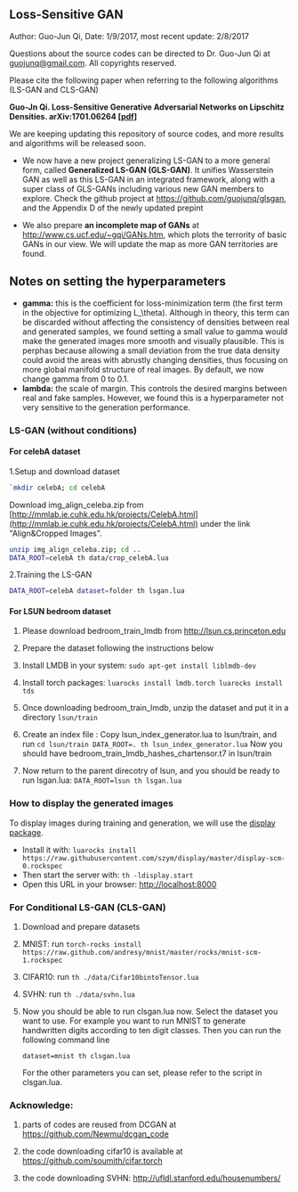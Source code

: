 ## Loss-Sensitive GAN

Author: Guo-Jun Qi, Date: 1/9/2017, most recent update: 2/8/2017

Questions about the source codes can be directed to Dr. Guo-Jun Qi at guojunq@gmail.com.  All copyrights reserved.

Please cite the following paper when referring to the following algorithms (LS-GAN and CLS-GAN)

**Guo-Jn Qi. Loss-Sensitive Generative Adversarial Networks on Lipschitz Densities. arXiv:1701.06264 [[pdf](https://arxiv.org/abs/1701.06264)]**
  
We are keeping updating this repository of source codes, and more results and algorithms will be released soon.

- We now have a new project generalizing LS-GAN to a more general form, called **Generalized LS-GAN (GLS-GAN)**. It unifies Wasserstein GAN as well as this LS-GAN in an integrated framework, along with a super class of GLS-GANs including various new GAN members to explore. Check the github project at https://github.com/guojunq/glsgan, and the Appendix D of the newly updated prepint 

- We also prepare **an incomplete map of GANs** at http://www.cs.ucf.edu/~gqi/GANs.htm, which plots the terrority of basic GANs in our view. We will update the map as more GAN territories are found.

## Notes on setting the hyperparameters
- **gamma:** this is the coefficient for loss-minimization term (the first term in the objective for optimizing L_\theta). Although in theory, this term can be discarded without affecting the consistency of densities between real and generated samples, we found setting a small value to gamma would  make the generated images more smooth and visually plausible.  This is perphas because allowing a small deviation from the true data density could avoid the areas with abrustly changing densities, thus focusing on more global manifold structure of real images. By default, we now change gamma from 0 to 0.1.
- **lambda:** the scale of margin. This controls the desired margins between real and fake samples.  However, we found this is a hyperparameter not very sensitive to the generation performance.


### LS-GAN (without conditions)

#### For celebA dataset
1.Setup and download dataset 

```bash
`mkdir celebA; cd celebA
```

Download img_align_celeba.zip from [http://mmlab.ie.cuhk.edu.hk/projects/CelebA.html](http://mmlab.ie.cuhk.edu.hk/projects/CelebA.html) under the link "Align&Cropped Images".

```bash
unzip img_align_celeba.zip; cd ..
DATA_ROOT=celebA th data/crop_celebA.lua
```

2.Training the LS-GAN

```bash
DATA_ROOT=celebA dataset=folder th lsgan.lua
```

#### For LSUN bedroom dataset 

1. Please download bedroom_train_lmdb from http://lsun.cs.princeton.edu

2. Prepare the dataset following the instructions below 

  1. Install LMDB in your system: 
   	`sudo apt-get install liblmdb-dev`
	
  2. Install torch packages:
   	```
	luarocks install lmdb.torch
	luarocks install tds
	```
	
  3. Once downloading bedroom_train_lmdb, unzip the dataset and put it in a directory `lsun/train`
   
  4. Create an index file :
	Copy lsun_index_generator.lua to lsun/train, and run
	```
	cd lsun/train
	DATA_ROOT=. th lsun_index_generator.lua
	```
	Now you should have bedroom_train_lmdb_hashes_chartensor.t7 in lsun/train
	
   5. Now return to the parent direcotry of lsun, and you should be ready to run lsgan.lua:
   	```
	DATA_ROOT=lsun th lsgan.lua
	```
	
### How to display the generated images
  
To display images during training and generation, we will use the [display package](https://github.com/szym/display).

- Install it with: `luarocks install https://raw.githubusercontent.com/szym/display/master/display-scm-0.rockspec`
- Then start the server with: `th -ldisplay.start`
- Open this URL in your browser: [http://localhost:8000](http://localhost:8000)

### For Conditional LS-GAN (CLS-GAN)

1. Download and prepare datasets

  1.  MNIST:
         run `torch-rocks install https://raw.github.com/andresy/mnist/master/rocks/mnist-scm-1.rockspec`
  2. CIFAR10:
	 run `th ./data/Cifar10bintoTensor.lua`
  3. SVHN:
	 run `th ./data/svhn.lua`

2. Now you should be able to run clsgan.lua now. Select the dataset you want to use.  For example you want to run MNIST to generate handwritten digits according to ten digit classes. Then you can run the following command line

	```
	dataset=mnist th clsgan.lua
	```

   For the other parameters you can set, please refer to the script in clsgan.lua.



### Acknowledge: 

1. parts of codes are reused from DCGAN at https://github.com/Newmu/dcgan_code

2. the code downloading cifar10 is available at https://github.com/soumith/cifar.torch

3. the code downloading SVHN: http://ufldl.stanford.edu/housenumbers/ 




